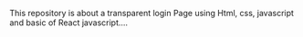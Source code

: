 
This repository is about a transparent login
Page using Html, css, javascript and basic of 
React javascript.... 
